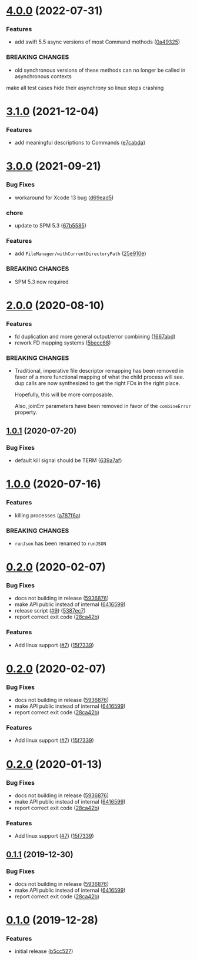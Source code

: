 # [4.0.0](https://github.com/cobbal/swsh/compare/v3.1.0...v4.0.0) (2022-07-31)


### Features

* add swift 5.5 async versions of most Command methods ([0a49325](https://github.com/cobbal/swsh/commit/0a49325f9a9ce9d8e0ce4779fbb487cea788f8b5))


### BREAKING CHANGES

* old synchronous versions of these methods can no longer
    be called in asynchronous contexts

make all test cases hide their asynchrony so linux stops crashing

# [3.1.0](https://github.com/cobbal/swsh/compare/v3.0.0...v3.1.0) (2021-12-04)


### Features

* add meaningful descriptions to Commands ([e7cabda](https://github.com/cobbal/swsh/commit/e7cabda5b137c0406e82a16cc7ef977a566e9b5a))

# [3.0.0](https://github.com/cobbal/swsh/compare/v2.0.0...v3.0.0) (2021-09-21)


### Bug Fixes

* workaround for Xcode 13 bug ([d69ead5](https://github.com/cobbal/swsh/commit/d69ead58347ca21f0edf36de5e309895cafeaca1))


### chore

* update to SPM 5.3 ([67b5585](https://github.com/cobbal/swsh/commit/67b5585493e1af34dda9dbbe5104a34355e6fab9))


### Features

* add `FileManager/withCurrentDirectoryPath` ([25e910e](https://github.com/cobbal/swsh/commit/25e910ebcbb079996f62ec8f02a78b603da4c86c))


### BREAKING CHANGES

* SPM 5.3 now required

# [2.0.0](https://github.com/cobbal/swsh/compare/v1.0.1...v2.0.0) (2020-08-10)


### Features

* fd duplication and more general output/error combining ([1667abd](https://github.com/cobbal/swsh/commit/1667abd0bf7b9c84c0d3c0835a5abdd7f590c4c5))
* rework FD mapping systems ([5becc68](https://github.com/cobbal/swsh/commit/5becc68299b150069c007ca62c9f9c8dcb15869f))


### BREAKING CHANGES

* Traditional, imperative file descriptor remapping has
    been removed in favor of a more functional mapping of what the child
    process will see. dup calls are now synthesized to get the right FDs
    in the right place.

    Hopefully, this will be more composable.

    Also, joinErr parameters have been removed in favor of the
    `combineError` property.

## [1.0.1](https://github.com/cobbal/swsh/compare/v1.0.0...v1.0.1) (2020-07-20)


### Bug Fixes

* default kill signal should be TERM ([639a7af](https://github.com/cobbal/swsh/commit/639a7af5161297bb4958f0e8d2974d4f712cc33e))

# [1.0.0](https://github.com/cobbal/swsh/compare/v0.2.0...v1.0.0) (2020-07-16)


### Features

* killing processes ([a787f6a](https://github.com/cobbal/swsh/commit/a787f6af1ac64ecdce8ab62a35b6bbb73f13e4ae))


### BREAKING CHANGES

* `runJson` has been renamed to `runJSON`

# [0.2.0](https://github.com/cobbal/swsh/compare/v0.1.0...v0.2.0) (2020-02-07)


### Bug Fixes

* docs not building in release ([5936876](https://github.com/cobbal/swsh/commit/5936876fec4ff13c707024650ada9854998c7823))
* make API public instead of internal ([6416599](https://github.com/cobbal/swsh/commit/64165991dffe3f944b0a8c8916835b42cb78ceba))
* release script ([#9](https://github.com/cobbal/swsh/issues/9)) ([5387ec7](https://github.com/cobbal/swsh/commit/5387ec78a28c98c696c391fb697b55d48a99864c))
* report correct exit code ([28ca42b](https://github.com/cobbal/swsh/commit/28ca42bbb0fb3720848b3f9f3b32df581d42b3d6))


### Features

* Add linux support ([#7](https://github.com/cobbal/swsh/issues/7)) ([15f7339](https://github.com/cobbal/swsh/commit/15f733951456ee45d4b066861a9b0b6444f2fef2))

# [0.2.0](https://github.com/cobbal/swsh/compare/v0.1.0...v0.2.0) (2020-02-07)


### Bug Fixes

* docs not building in release ([5936876](https://github.com/cobbal/swsh/commit/5936876fec4ff13c707024650ada9854998c7823))
* make API public instead of internal ([6416599](https://github.com/cobbal/swsh/commit/64165991dffe3f944b0a8c8916835b42cb78ceba))
* report correct exit code ([28ca42b](https://github.com/cobbal/swsh/commit/28ca42bbb0fb3720848b3f9f3b32df581d42b3d6))


### Features

* Add linux support ([#7](https://github.com/cobbal/swsh/issues/7)) ([15f7339](https://github.com/cobbal/swsh/commit/15f733951456ee45d4b066861a9b0b6444f2fef2))

# [0.2.0](https://github.com/cobbal/swsh/compare/v0.1.0...v0.2.0) (2020-01-13)


### Bug Fixes

* docs not building in release ([5936876](https://github.com/cobbal/swsh/commit/5936876fec4ff13c707024650ada9854998c7823))
* make API public instead of internal ([6416599](https://github.com/cobbal/swsh/commit/64165991dffe3f944b0a8c8916835b42cb78ceba))
* report correct exit code ([28ca42b](https://github.com/cobbal/swsh/commit/28ca42bbb0fb3720848b3f9f3b32df581d42b3d6))


### Features

* Add linux support ([#7](https://github.com/cobbal/swsh/issues/7)) ([15f7339](https://github.com/cobbal/swsh/commit/15f733951456ee45d4b066861a9b0b6444f2fef2))

## [0.1.1](https://github.com/cobbal/swsh/compare/v0.1.0...v0.1.1) (2019-12-30)


### Bug Fixes

* docs not building in release ([5936876](https://github.com/cobbal/swsh/commit/5936876fec4ff13c707024650ada9854998c7823))
* make API public instead of internal ([6416599](https://github.com/cobbal/swsh/commit/64165991dffe3f944b0a8c8916835b42cb78ceba))
* report correct exit code ([28ca42b](https://github.com/cobbal/swsh/commit/28ca42bbb0fb3720848b3f9f3b32df581d42b3d6))

# [0.1.0](https://github.com/cobbal/swsh/compare/v0.0.2...v0.1.0) (2019-12-28)


### Features

* initial release ([b5cc527](https://github.com/cobbal/swsh/commit/b5cc5276cbcf59950de0bfb5a96be22d71b3ce14))

